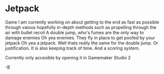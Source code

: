 # Jetpack
Game I am currently working on about getting to the end as fast as possible through vaious hopefully in-depth methods such as 
propelling through the air with bullet recoil
A double jump, who's fumes are the only way to damage enemies
Oh yea enemies. They fly in place to get poofed by your jetpack
Oh yea a jetpack. Well thats really the same for the double jump. Or justification.
It is also keeping track of time. 
And a scoring system.

Currently only accesible by opening it in Gamemaker Studio 2

-B
